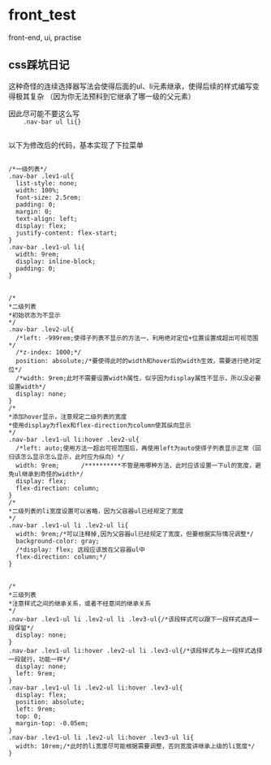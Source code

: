 # front_test
front-end, ui, practise
<h2>css踩坑日记</h2>
<p>这种奇怪的连续选择器写法会使得后面的ul、li元素继承，使得后续的样式编写变得极其复杂
  （因为你无法预料到它继承了哪一级的父元素）</p>
<pre style="display:none">
<code>
html{
    font-size: 14px;
  }
  .ctn{
    /*width: 960px;*/
    width: 68.57rem;
    margin: 0 auto;
  }
  .nav-bar{
    /*width: 960px;*/
    width: 68.57rem;
    background-color: gray;
    border-radius: 0.2rem;
  }
</code>
<code>
/**
*导航菜单的测试
*使用列表
*/
  /*一级列表*/
  .nav-bar ul{
    list-style: none;
    width: 100%;
    font-size: 2.5rem;
    padding: 0;
    margin: 0;
    text-align: left;
    display: flex;
    justify-content: flex-start;
  }
  .nav-bar ul li{
    width: 9rem;
    display: inline-block;
    padding: 0;
  }
</code>
<code>
/*
*二级列表
*初始状态为不显示
*/
  .nav-bar ul li ul{
    /*left: -999rem;使得子列表不显示的方法一，利用绝对定位+位置设置成超出可视范围*/
    /*z-index: 1000;*/
    position: absolute;/*要使得此时的width和hover后的width生效，需要进行绝对定位*/
    /*width: 9rem;此时不需要设置width属性，似乎因为display属性不显示，所以没必要设置width*/
    display: none;
  }
  /*
  *添加hover显示，注意规定二级列表的宽度
  *使用display为flex和flex-direction为column使其纵向显示
  */
  .nav-bar ul li:hover ul{
    /*left: auto;使用方法一超出可视范围后，再使用left为auto使得子列
    表显示正常（回归该怎么显示怎么显示，此时应为纵向）*/
    width: 9rem;		/**********不管是用哪种方法，此时应该设置一下ul的宽度，避免ul继承到奇怪的width*/
    display: flex;
    flex-direction: column;
    border: 0.071rem solid gray;
    border-radius: 0.2rem;
  }
  /*
  *二级列表的li宽度设置可以省略，因为父容器ul已经规定了宽度
  */
  .nav-bar ul li ul li{
    width: 9rem;/*可以注释掉,因为父容器ul已经规定了宽度*/
    background-color: gray;
    /*display: flex;
    flex-direction: column;*/
  }
</code>
<code>
/*
*三级列表
*注意样式之间的继承关系，或者不经意间的继承关系
*/
  .nav-bar ul li ul li ul{/*该段样式可以注释，(继承自二级列表样式)因为二级列表的
  样式.nav-bar ul li ul中已经定义了display：none，*/
    display: none;
  }
  .nav-bar ul li:hover ul li ul{/*该段样式不能注释，与上一段可注释不同的是在
  此之前不存在到hover后display为none的样式*/
    display: none;
  }
  .nav-bar ul li ul li:hover ul{
    display: inline-flex;
  }
  .nav-bar ul li ul li:hover ul li{
    left: 9rem;
  }
</code>
</pre>
<p>因此尽可能不要这么写
  <code>
    .nav-bar ul li{}
  </code>
</p>
<p>
以下为修改后的代码，基本实现了下拉菜单
</p>
<pre>
<code>
/*一级列表*/
.nav-bar .lev1-ul{
  list-style: none;
  width: 100%;
  font-size: 2.5rem;
  padding: 0;
  margin: 0;
  text-align: left;
  display: flex;
  justify-content: flex-start;
}
.nav-bar .lev1-ul li{
  width: 9rem;
  display: inline-block;
  padding: 0;
}
</code>
<code>
/*
*二级列表
*初始状态为不显示
*/
.nav-bar .lev2-ul{
  /*left: -999rem;使得子列表不显示的方法一，利用绝对定位+位置设置成超出可视范围*/
  /*z-index: 1000;*/
  position: absolute;/*要使得此时的width和hover后的width生效，需要进行绝对定位*/
  /*width: 9rem;此时不需要设置width属性，似乎因为display属性不显示，所以没必要设置width*/
  display: none;
}
/*
*添加hover显示，注意规定二级列表的宽度
*使用display为flex和flex-direction为column使其纵向显示
*/
.nav-bar .lev1-ul li:hover .lev2-ul{
  /*left: auto;使用方法一超出可视范围后，再使用left为auto使得子列表显示正常（回归该怎么显示怎么显示，此时应为纵向）*/
  width: 9rem;		/**********不管是用哪种方法，此时应该设置一下ul的宽度，避免ul继承到奇怪的width*/
  display: flex;
  flex-direction: column;
}
/*
*二级列表的li宽度设置可以省略，因为父容器ul已经规定了宽度
*/
.nav-bar .lev1-ul li .lev2-ul li{
  width: 9rem;/*可以注释掉,因为父容器ul已经规定了宽度，但要根据实际情况调整*/
  background-color: gray;
  /*display: flex; 这段应该放在父容器ul中
  flex-direction: column;*/
}
</code>
<code>
/*
*三级列表
*注意样式之间的继承关系，或者不经意间的继承关系
*/
.nav-bar .lev1-ul li .lev2-ul li .lev3-ul{/*该段样式可以跟下一段样式选择一段保留*/
  display: none;
}
.nav-bar .lev1-ul li:hover .lev2-ul li .lev3-ul{/*该段样式与上一段样式选择一段就行，功能一样*/
  display: none;
  left: 9rem;
}
.nav-bar .lev1-ul li .lev2-ul li:hover .lev3-ul{
  display: flex;
  position: absolute;
  left: 9rem;
  top: 0;
  margin-top: -0.05em;
}
.nav-bar .lev1-ul li .lev2-ul li:hover .lev3-ul li{
  width: 10rem;/*此时的li宽度尽可能根据需要调整，否则宽度讲继承上级的li宽度*/
}
</code>
</pre>
